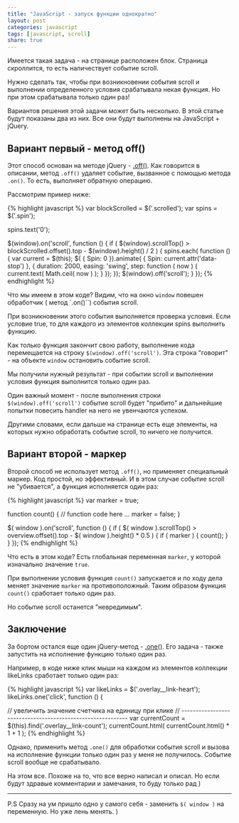 ```yaml
---
title: "JavaScript - запуск функции однократно"
layout: post
categories: javascript
tags: [javascript, scroll]
share: true
---
```


Имеется такая задача - на странице расположен блок. Страница скроллится, то есть наличествует событие scroll.

Нужно сделать так, чтобы при возникновении события scroll и выполнении определенного условия срабатывала некая функция. Но при этом срабатывала только один раз!

Вариантов решения этой задачи может быть несколько. В этой статье будут показаны два из них. Все они будут выполнены на JavaScript + jQuery.

## Вариант первый - метод off()

Этот способ основан на методе jQuery - [.off()][1]. Как говорится в описании, метод `.off()` удаляет событие, вызванное с помощью метода `.on()`. То есть, выполняет обратную операцию.

Рассмотрим пример ниже:

{% highlight javascript %}
var blockScrolled = $('.scrolled');
var spins = $('.spin');

spins.text('0');

$(window).on('scroll', function () {
    if ( $(window).scrollTop() > blockScrolled.offset().top - $(window).height() / 2 ) {
        spins.each( function () {
            var current = $(this);
            $( { Spin: 0 }).animate( { Spin: current.attr('data-stop') }, {
                duration: 2000,
                easing: 'swing',
                step: function ( now ) {
                    current.text( Math.ceil( now ) );
                }
            });
        });
        $(window).off('scroll');
    }
});
{% endhighlight %}

Что мы имеем в этом коде? Видим, что на окно `window` повешен обработчик ( метод `.on()``) события scroll.

При возникновении этого события выполняется проверка условия. Если условие true, то для каждого из элементов коллекции spins выполнить функцию.

Как только функция закончит свою работу, выполнение кода перемещается на строку `$(window).off('scroll')`. Эта строка "говорит" - на объекте `window` остановить событие scroll.

Мы получили нужный результат - при событии scroll и выполнении условия функция выполнится только один раз.

Один важный момент - после выполнения строки `$(window).off('scroll')` событие scroll будет "прибито" и дальнейшие попытки повесить handler на него не увенчаются успехом.

Другими словами, если дальше на странице есть еще элементы, на которых нужно обработать событие scroll, то ничего не получится.

## Вариант второй - маркер

Второй способ не использует метод `.off()`, но применяет специальный маркер. Код простой, но эффективный. И в этом случае событие scroll не "убивается", а функция исполняется один раз: 

{% highlight javascript %}
var marker = true;

function count() {
    // function code here ...
    marker = false;
}

$( window ).on('scroll', function () {
    if ( $( window ).scrollTop() > overview.offset().top - $( window ).height() * 0.5 ) {
        if ( marker ) {
            count();
        }
    }
});
{% endhighlight %}

Что есть в этом коде? Есть глобальная переменная `marker`, у которой изначально значение `true`.

При выполнении условия функция `count()` запускается и по ходу дела меняет значение `marker` на противоположный. Таким образом функция `count()` сработает только один раз.

Но событие scroll останется "невредимым".

## Заключение

За бортом остался еще один jQuery-метод - [.one()][2]. Его задача - также запустить на исполнение функцию только один раз.

Например, в коде ниже клик мыши на каждом из элементов коллекции likeLinks сработает только один раз:

{% highlight javascript %}
var likeLinks = $('.overlay__link-heart');
likeLinks.one('click', function () {

// увеличить значение счетчика на единицу при клике
// -----------------------------------------------------------
var currentCount = $(this).find('.overlay__link-count');
currentCount.html( currentCount.html() * 1 + 1 );
{% endhighlight %}

Однако, применить метод `.one()` для обработки события scroll и вызова на исполнение функции только один раз у меня не получилось. Событие scroll вообще не срабатывало.

На этом все. Похоже на то, что все верно написал и описал. Но если будут здравые комментарии и замечания, то буду только рад )

***

P.S
Сразу на ум пришло одно у самого себя - заменить `$( window )` на переменную. Но уже лень менять. )

[1]: http://api.jquery.com/off/ "Off() - Remove an event handler"
[2]: http://api.jquery.com/one/ "One() - Attach a handler to an event"

